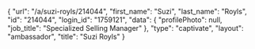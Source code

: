 {
    "url": "\/a\/suzi-royls\/214044",
    "first_name": "Suzi",
    "last_name": "Royls",
    "id": "214044",
    "login_id": "1759121",
    "data": {
        "profilePhoto": null,
        "job_title": "Specialized Selling Manager"
    },
    "type": "captivate",
    "layout": "ambassador",
    "title": "Suzi Royls"
}